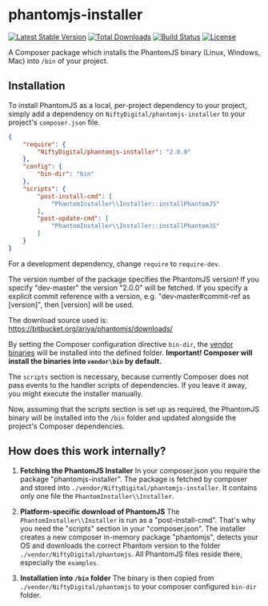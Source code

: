 phantomjs-installer
===================

[![Latest Stable Version](https://poser.pugx.org/NiftyDigital/phantomjs-installer/version.png)](https://packagist.org/packages/NiftyDigital/phantomjs-installer)
[![Total Downloads](https://poser.pugx.org/NiftyDigital/phantomjs-installer/d/total.png)](https://packagist.org/packages/NiftyDigital/phantomjs-installer)
[![Build Status](https://travis-ci.org/NiftyDigital/phantomjs-installer.png)](https://travis-ci.org/NiftyDigital/phantomjs-installer)
[![License](https://poser.pugx.org/NiftyDigital/phantomjs-installer/license.png)](https://packagist.org/packages/NiftyDigital/phantomjs-installer)

A Composer package which installs the PhantomJS binary (Linux, Windows, Mac) into `/bin` of your project.

## Installation

To install PhantomJS as a local, per-project dependency to your project, simply add a dependency on `NiftyDigital/phantomjs-installer` to your project's `composer.json` file.


```json
{
    "require": {
        "NiftyDigital/phantomjs-installer": "2.0.0"
    },
    "config": {
        "bin-dir": "bin"
    },
    "scripts": {
        "post-install-cmd": [
            "PhantomInstaller\\Installer::installPhantomJS"
        ],
        "post-update-cmd": [
            "PhantomInstaller\\Installer::installPhantomJS"
        ]
    }
}
```

For a development dependency, change `require` to `require-dev`.

The version number of the package specifies the PhantomJS version!
If you specify "dev-master" the version "2.0.0" will be fetched.
If you specify a explicit commit reference with a version, e.g. "dev-master#commit-ref as [version]", then [version] will be used.

The download source used is: https://bitbucket.org/ariya/phantomjs/downloads/

By setting the Composer configuration directive `bin-dir`, the [vendor binaries](https://getcomposer.org/doc/articles/vendor-binaries.md#can-vendor-binaries-be-installed-somewhere-other-than-vendor-bin-) will be installed into the defined folder.
**Important! Composer will install the binaries into `vendor\bin` by default.**

The `scripts` section is necessary, because currently Composer does not pass events to the handler scripts of dependencies. If you leave it away, you might execute the installer manually.

Now, assuming that the scripts section is set up as required, the PhantomJS binary
will be installed into the `/bin` folder and updated alongside the project's Composer dependencies.

## How does this work internally?

1. **Fetching the PhantomJS Installer**
In your composer.json you require the package "phantomjs-installer".
The package is fetched by composer and stored into `./vendor/NiftyDigital/phantomjs-installer`.
It contains only one file the `PhantomInstaller\\Installer`.

2. **Platform-specific download of PhantomJS**
The `PhantomInstaller\\Installer` is run as a "post-install-cmd". That's why you need the "scripts" section in your "composer.json".
The installer creates a new composer in-memory package "phantomjs",
detects your OS and downloads the correct Phantom version to the folder `./vendor/NiftyDigital/phantomjs`.
All PhantomJS files reside there, especially the `examples`.

3. **Installation into `/bin` folder**
The binary is then copied from `./vendor/NiftyDigital/phantomjs` to your composer configured `bin-dir` folder.
